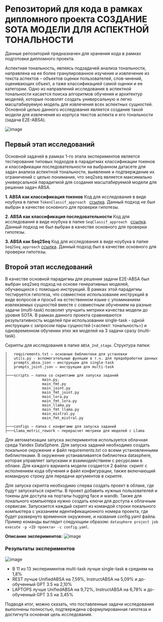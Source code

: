 # Репозиторий для кода в рамках дипломного проекта СОЗДАНИЕ SOTA МОДЕЛИ ДЛЯ АСПЕКТНОЙ ТОНАЛЬНОСТИ 

Данные репозиторий предназначен для хранения кода в рамках подготовки дипломного проекта. 

Аспектная тональность, являясь подзадачей анализа тональности, направлена на ее более гранулированное изучение и извлечение из текста аспектов – объектов оценки пользователей, слов-мнений, оценивающих объект, а таже классификацией самой оценки и ее категории. Одно из направлений исследования в аспектной тональности касается поиска алгоритмов обучения и архитектур моделей, которые позволят создать универсальную и легко масштабируемую модель для извлечения всех аспектных сущностей. Основной целью данного исследования является создание такой модели для извлечения из корпуса текстов аспекта и его тональности (задача E2E-ABSA).

![image](https://github.com/shakhovak/VKR/assets/89096305/65c8ae9d-b381-407d-b822-d95d3c44b9ed)

## Первый этап исследований
Основной задачей в рамках 1-го этапа экспериментов является тестирование типовых подходов в парадигмах классификации токенов и классификации последовательности на выбранном датасете для задач анализа аспектной тональности, выявление и подтверждение их ограничений с целью понимания, что seq2seq является максимально универсальной парадигмой для создания масштабируемой модели для решения задач ABSA.

**1. ABSA как классификация токенов**
Код для исследования в виде ноубука в папке ```TokenClassif_approach ``` [ссылка](https://github.com/shakhovak/VKR/tree/master/TokenClassif_approach). Данный подход не был выбран в качестве основного для проверки гипотезы.

**2. ABSA как классификация последовательности**
Код для исследования в виде ноубука в папке ```SeqClassif_approach ``` [ссылка](https://github.com/shakhovak/VKR/tree/master/SeqClassif_approach). Данный подход не был выбран в качестве основного для проверки гипотезы.

**3. ABSA как Seq2Seq**
Код для исследования в виде ноубука в папке ```Seq2Seq_approach``` [ссылка](https://github.com/shakhovak/VKR/tree/master/Seq2Seq_approach). Данный подход был в качестве основного для проверки гипотезы.

## Второй этап исследований
В качестве основной парадигмы для решения задачи E2E-ABSA был выбран seq2seq подход на основе генеративных моделей, обучающихся с помощью инструкций. В рамках этой парадигмы тестируется гипотеза, что совместное использование инструкций в виде вопросов и просьб на естественном языке с упоминанием извлекаемых сущностей вместе с совместным обучением на разные задачи (multi-task) позволит улучшить метрики качества модели до уровня SOTA. В рамках данного проекта сравниваются результативность моделей при использовании single-task - одной инструкции с запросом пары сущностей (<аспект: тональность>) и одновременном обучении этих же моделей на 3 задачи сразу (multi-task).

Скрипты для исследования в папке ```ABSA_2nd_stage```. Структура папки:
```
│   requirements.txt – основные библиотеки для установки
│   utils.py - вспомогательные функции в т.ч. для предобработки данных
│   prompts_absa.json – инструкции для single-task
│   prompts_joint.json – инструкции для multi-task
│  
├───scripts – папка со скриптами для запуска заданий
│                main.py, 
│                main_fmt.py
│                main_joint.py
│                main_fmt_joint.py
│                main_lora.py
│                main_fmt_lora.py
│                main_llama.py
│                main_fmt_llama.py
│                main_mistral.py
│                main_fmt_mistral.py
│  
├───configs – папка с конфигами для запуска заданий
├───Llama_metric_rework – перерасчет метрики для моделей c Llama
```
Для автоматизации запуска экспериментов используется облачная среда Yandex DataSphere. Для запуска заданий необходимо создать локальное окружение и файл requirements.txt со всеми установленными библиотеками. В окружение устанавливается библиотека datasphere, которая управляет запусками и взаимодействием с ресурсами в облаке. Для каждого варианта модели создается 2 файла: скрипт с исполнением кода обучения и файл конфигурации, также включающий командную строку для передачи аргументов в скрипте. 

Для запуска скрипта необходимо сперва создать проект в облаке, где будут запускаться скрипты. В проект добавить нужных пользователей и токены для доступа на порталы hugging face и wandb. Также для локального компьютера нужно создать ключи для доступа к облачным сервисам. Запускается каждый скрипт из командой строки локального компьютера с указанием идентификационного номера проекта, где будет развернуто временное окружение, и названия config.yaml файла. Пример команды выглядит следующим образом: ```datasphere project job execute -p <ID проекта> -c config.yaml```. 

**Описание экспериментов:**
![image](https://github.com/shakhovak/VKR/assets/89096305/751fe06f-4570-405d-b855-f929b1e225ba)


### Результаты экспериментов

![image](https://github.com/shakhovak/VKR/assets/89096305/3af55683-749d-41fb-bc15-a4bcfe62beb9)

- В 11 из 13 экспериментов multi-task лучше single-task в среднем на 1,8%
- REST лучше UnifiedABSA на 7,59%, InstructABSA на 5,09% и до-обученный GPT 3.5 на 2,10%
- LAPTOPS лучше UnifiedABSA на 9,72%, InstructABSA на 6,78% и до-обученный GPT 3.5 на 3,45%

Подводя итог, можно сказать, что поставленные задачи исследования выполнены полностью, подтверждена сформулированная гипотеза и  достигнута основная цель исследования.



